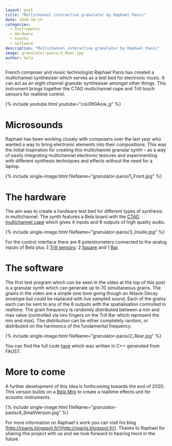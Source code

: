 ```yaml
---
layout: post
title: "Multichannel interactive granulator by Raphael Panis"
date: 2020-10-14
categories:
  - Instruments
  - Hardware
  - Synths
  - Software
description: "Multichannel interactive granulator by Raphael Panis"
image: granulator-panis/2_Rear.jpg
author: bela
---
```


French composer and music technologist Raphael Panis has created a multichannel synthesiser which serves as a test bed for electronic music. It can act as an eight channel granular synthesiser amongst other things. This instrument brings together the CTAG multichannel cape and Trill touch sensors for realtime control.

{% include youtube.html youtube="coU9tGAow_g" %}

# Microsounds

Raphael has been working closely with composers over the last year who wanted a way to bring electronic elements into their compositions. This was the initial inspiration for creating this multichannel granular synth – as a way of easily integrating multichannel electronic textures and experimenting with different synthesis techniques and effects without the need for a laptop.

{% include single-image.html fileName="granulator-panis/1_Front.jpg" %}

# The hardware

The aim was to create a hardware test bed for different types of synthesis in multichannel. The synth features a Bela board with the [CTAG multichannel cape](https://shop.bela.io/collections/ctag-multi-channel-audio-system/products/ctag-face-starter-kit) which gives 4 inputs and 8 outputs of high quality audio.

{% include single-image.html fileName="granulator-panis/3_Inside.jpg" %}

For the control interface there are 8 potentiometers connected to the analog inputs of Bela plus 3 [Trill sensors](https://shop.bela.io/collections/trill): 2 [Square](https://shop.bela.io/collections/trill/products/trill-square) and 1 [Bar](https://shop.bela.io/collections/trill/products/trill-bar).

# The software

The first test program which can be seen in the video at the top of this post is a granular synth which can generate up to 70 simultaneous grains.
The grains in the video are a simple sine tone going though an Attack-Decay envelope but could be replaced with live sampled sound. Each of the grains each can be sent to any of the 8 outputs with the spatialisation controlled in realtime.
The grain frequency is randomly distributed between a min and max value (controlled via two fingers on the Trill Bar which represent the min and max). The distribution can be either completely random, or distributed on the harmonics of the fundamental frequency.

{% include single-image.html fileName="granulator-panis/2_Rear.jpg" %}

You can find the full code [here](https://blog.bela.io/assets/images/granulator-panis/CODE.zip) which was written in C++ generated from FAUST.

# More to come

A further development of this idea is forthcoming towards the end of 2020. This version builds on a [Bela Mini](https://shop.bela.io/collections/bela-and-bela-mini/products/bela-mini-starter-kit) to create a realtime effects unit for acoustic instruments.

{% include single-image.html fileName="granulator-panis/4_SmallVersion.jpg" %}

For more information on Raphael's work you can visit his blog [http://rpanis.blogspot.fr/](http://rpanis.blogspot.fr/). Thanks to Raphael for sharing this project with us and we look forward to hearing more in the future.
